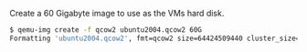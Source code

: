 Create a 60 Gigabyte image to use as the VMs hard disk.

```bash
$ qemu-img create -f qcow2 ubuntu2004.qcow2 60G
Formatting 'ubuntu2004.qcow2', fmt=qcow2 size=64424509440 cluster_size=65536 lazy_refcounts=off refcount_bits=16
```
